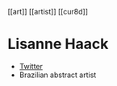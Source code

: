 [[art]] [[artist]] [[cur8d]]

# Lisanne Haack
- [Twitter](https://twitter.com/paranoidhill)
- Brazilian abstract artist